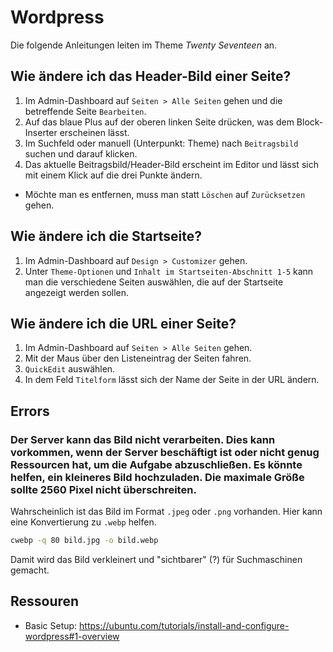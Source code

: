 # Wordpress 

Die folgende Anleitungen leiten im Theme _Twenty Seventeen_ an. 

## Wie ändere ich das Header-Bild einer Seite?
1. Im Admin-Dashboard auf `Seiten > Alle Seiten` gehen und die betreffende Seite `Bearbeiten`.
2. Auf das blaue Plus auf der oberen linken Seite drücken, was dem Block-Inserter erscheinen lässt.
3. Im Suchfeld oder manuell (Unterpunkt: Theme) nach `Beitragsbild` suchen und darauf klicken.
4. Das aktuelle Beitragsbild/Header-Bild erscheint im Editor und lässt sich mit einem Klick auf die drei Punkte ändern.

- Möchte man es entfernen, muss man statt `Löschen` auf `Zurücksetzen` gehen.

## Wie ändere ich die Startseite?
1. Im Admin-Dashboard auf `Design > Customizer` gehen.
2. Unter `Theme-Optionen` und `Inhalt im Startseiten-Abschnitt 1-5` kann man die verschiedene Seiten auswählen, die auf der Startseite angezeigt werden sollen.

## Wie ändere ich die URL einer Seite?

1. Im Admin-Dashboard auf `Seiten > Alle Seiten` gehen.
2. Mit der Maus über den Listeneintrag der Seiten fahren.
3. `QuickEdit` auswählen.
4. In dem Feld `Titelform` lässt sich der Name der Seite in der URL ändern.



## Errors 

### Der Server kann das Bild nicht verarbeiten. Dies kann vorkommen, wenn der Server beschäftigt ist oder nicht genug Ressourcen hat, um die Aufgabe abzuschließen. Es könnte helfen, ein kleineres Bild hochzuladen. Die maximale Größe sollte 2560 Pixel nicht überschreiten. 

Wahrscheinlich ist das Bild im Format `.jpeg` oder `.png` vorhanden.
Hier kann eine Konvertierung zu `.webp` helfen.

``` bash
cwebp -q 80 bild.jpg -o bild.webp 
```

Damit wird das Bild verkleinert und \"sichtbarer\" (?) für Suchmaschinen
gemacht.

## Ressouren

- Basic Setup: <https://ubuntu.com/tutorials/install-and-configure-wordpress#1-overview>
